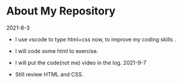 # About My Repository

2021-8-3

- I use vscode to type html+css now, to improve my coding skills .
- I will code some html to exercise.
- I will put the code(not me) video in the log.
2021-9-7

- Still review HTML and CSS.


